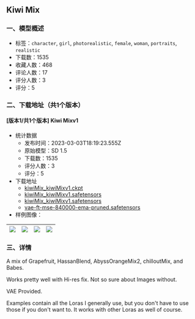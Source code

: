## Kiwi Mix
### 一、模型概述

- 标签：`character`, `girl`, `photorealistic`, `female`, `woman`, `portraits`, `realistic`
- 下载数：1535
- 收藏人数：468
- 评论人数：17
- 评分人数：3
- 评分：5

### 二、下载地址（共1个版本）

#### [版本1/共1个版本] Kiwi Mixv1

- 统计数据
  - 发布时间：2023-03-03T18:19:23.555Z
  - 原始模型：SD 1.5
  - 下载数：1535
  - 评分人数：3
  - 评分：5
- 下载地址
  - [kiwiMix_kiwiMixv1.ckpt](https://civitai.com/api/download/models/16608?type=Model&format=PickleTensor&size=full&fp=fp16)
  - [kiwiMix_kiwiMixv1.safetensors](https://civitai.com/api/download/models/16608?type=Model&format=SafeTensor&size=full&fp=fp16)
  - [kiwiMix_kiwiMixv1.safetensors](https://civitai.com/api/download/models/16608)
  - [vae-ft-mse-840000-ema-pruned.safetensors](https://civitai.com/api/download/models/16608?type=VAE&format=Other)
- 样例图像：

| <img src="https://image.civitai.com/xG1nkqKTMzGDvpLrqFT7WA/d924eb2e-f6d4-4236-2831-826539870200/width=450/167570.jpeg" /> | <img src="https://image.civitai.com/xG1nkqKTMzGDvpLrqFT7WA/a41b1ac4-a078-4ce7-6353-0682c1504800/width=450/167574.jpeg" /> | <img src="https://image.civitai.com/xG1nkqKTMzGDvpLrqFT7WA/08837fa0-39cb-4862-1552-78cf04581b00/width=450/167573.jpeg" /> | <img src="https://image.civitai.com/xG1nkqKTMzGDvpLrqFT7WA/4202c0a0-83be-4406-12e7-2235c80a5c00/width=450/167572.jpeg" /> |
| ---- | ---- | ---- | ---- |


### 三、详情
<p>A mix of Grapefruit, HassanBlend, AbyssOrangeMix2, chilloutMix, and Babes.</p><p>Works pretty well with Hi-res fix. Not so sure about Images without.</p><p>VAE Provided.</p><p>Examples contain all the Loras I generally use, but you don't have to use those if you don't want to. It works with other Loras as well of course.</p>